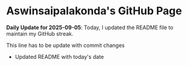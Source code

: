 # Aswinsaipalakonda's GitHub Page

**Daily Update for 2025-09-05**: Today, I updated the README file to maintain my GitHub streak.

This line has to be update with commit changes
 - Updated README with today's date 
